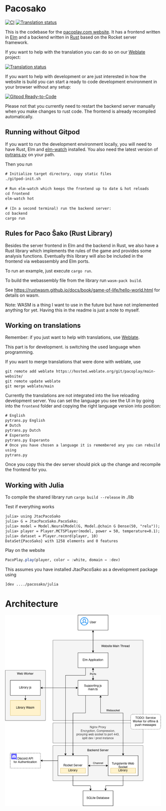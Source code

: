 # Pacosako

[![CI](https://github.com/kreibaum/pacosako/actions/workflows/main.yml/badge.svg)](https://github.com/kreibaum/pacosako/actions/workflows/main.yml)
<a href="https://hosted.weblate.org/engage/pacoplay/">
<img src="https://hosted.weblate.org/widgets/pacoplay/-/main-website/svg-badge.svg" alt="Translation status" />
</a>

This is the codebase for the [pacoplay.com website](http://pacoplay.com). It has a frontend written in
[Elm](https://elm-lang.org) and a backend written in [Rust](https://rust-lang.org) based on the
Rocket server framework.

If you want to help with the translation you can do so on our [Weblate](https://hosted.weblate.org/engage/pacoplay/) project:

<a href="https://hosted.weblate.org/engage/pacoplay/">
<img src="https://hosted.weblate.org/widgets/pacoplay/-/main-website/multi-auto.svg" alt="Translation status" />
</a>

If you want to help with development or are just interested in how the
website is build you can start a ready to code development environment in
your browser without any setup:

[![Gitpod Ready-to-Code](https://img.shields.io/badge/Gitpod-Ready--to--Code-blue?logo=gitpod)](https://gitpod.io/#https://github.com/kreibaum/pacosako)

Please not that you currently need to restart the backend server manually when
you make changes to rust code. The frontend is already recompiled automatically.

## Running without Gitpod

If you want to run the development environment locally, you will need to have
Rust, Elm and [elm-watch](https://github.com/lydell/elm-watch) installed.
You also need the latest version of [pytrans.py](https://github.com/kreibaum/pytrans.py/releases) on your path.

Then you run

    # Initialize target directory, copy static files
    ./gitpod-init.sh

    # Run elm-watch which keeps the frontend up to date & hot reloads
    cd frontend
    elm-watch hot

    # (In a second terminal) run the backend server:
    cd backend
    cargo run

## Rules for Paco Ŝako (Rust Library)

Besides the server frontend in Elm and the backend in Rust, we also have a Rust
library which implements the rules of the game and provides some analysis
functions. Eventually this library will also be included in the frontend via
webassembly and Elm ports.

To run an example, just execute `cargo run`.

To build the webassembly file from the library run `wasm-pack build`.

See https://rustwasm.github.io/docs/book/game-of-life/hello-world.html for details on wasm.

Note: WASM is a thing I want to use in the future but have not implemented
anything for yet. Having this in the readme is just a note to myself.

## Working on translations

Remember: if you just want to help with translations, use
[Weblate](https://hosted.weblate.org/engage/pacoplay/).

This part is for development. is switching the used language when programming.

If you want to merge translations that were done with weblate, use

    git remote add weblate https://hosted.weblate.org/git/pacoplay/main-website/
    git remote update weblate
    git merge weblate/main

Currently the translations are not integrated into the live reloading
development server. You can set the language you see the UI in by going into
the `frontend` folder and copying the right language version into position:

    # English
    pytrans.py English
    # Dutch
    pytrans.py Dutch
    # Esperanto
    pytrans.py Esperanto
    # Once you have chosen a language it is remembered any you can rebuild using
    pytrans.py

Once you copy this the dev server should pick up the change and recompile the
frontend for you.

## Working with Julia

To compile the shared library run `cargo build --release` in ./lib

Test if everything works

```
julia> using JtacPacoSako
julia> G = JtacPacoSako.PacoSako;
julia> model = Model.NeuralModel(G, Model.@chain G Dense(50, "relu"));
julia> player = Player.MCTSPlayer(model, power = 50, temperature=0.1);
julia> dataset = Player.record(player, 10)
DataSet{PacoSako} with 1258 elements and 0 features
```

Play on the website

```julia
PacoPlay.play(player, color = :white, domain = :dev)
```

This assumes you have installed JtacPacoSako as a development package using

    ]dev ..../pacosako/julia

# Architecture

![A schematic drawing of the architecture when deployed.](/doc/architecture.png)

